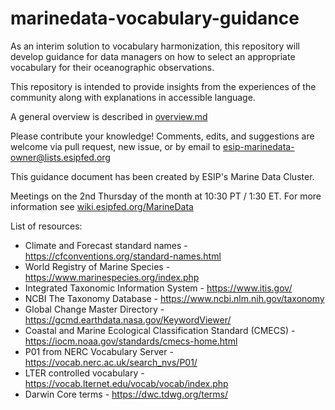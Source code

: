 # marinedata-vocabulary-guidance
As an interim solution to vocabulary harmonization, this repository will develop guidance for data managers on how to select an appropriate vocabulary for their oceanographic observations.

This repository is intended to provide insights from the experiences of the community along with explanations in accessible language. 

A general overview is described in [overview.md](overview.md)

Please contribute your knowledge! Comments, edits, and suggestions are welcome via pull request, new issue, or by email to esip-marinedata-owner@lists.esipfed.org

This guidance document has been created by ESIP's Marine Data Cluster.

Meetings on the 2nd Thursday of the month at 10:30 PT / 1:30 ET. For more information see [wiki.esipfed.org/MarineData](https://wiki.esipfed.org/MarineData)

List of resources:
* Climate and Forecast standard names - https://cfconventions.org/standard-names.html
* World Registry of Marine Species - https://www.marinespecies.org/index.php
* Integrated Taxonomic Information System - https://www.itis.gov/
* NCBI The Taxonomy Database - https://www.ncbi.nlm.nih.gov/taxonomy
* Global Change Master Directory - https://gcmd.earthdata.nasa.gov/KeywordViewer/
* Coastal and Marine Ecological Classification Standard (CMECS) - https://iocm.noaa.gov/standards/cmecs-home.html
* P01 from NERC Vocabulary Server - https://vocab.nerc.ac.uk/search_nvs/P01/
* LTER controlled vocabulary - https://vocab.lternet.edu/vocab/vocab/index.php
* Darwin Core terms - https://dwc.tdwg.org/terms/